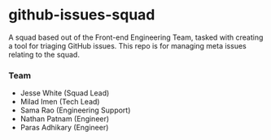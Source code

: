 # github-issues-squad

A squad based out of the Front-end Engineering Team, tasked with creating a tool for triaging GitHub issues. This repo is for managing meta issues relating to the squad.

### Team

- Jesse White (Squad Lead)
- Milad Imen (Tech Lead)
- Sama Rao (Engineering Support)
- Nathan Patnam (Engineer)
- Paras Adhikary (Engineer)
